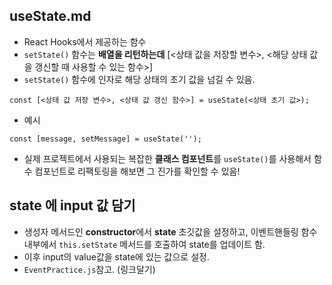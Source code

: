 ## useState.md

- React Hooks에서 제공하는 함수
- `setState()` 함수는 **배열을 리턴하는데** [<상태 값을 저장할 변수>, <해당 상태 값을 갱신할 때 사용할 수 있는 함수>] 
- `setState()` 함수에 인자로 해당 상태의 초기 값을 넘길 수 있음. 

```
const [<상태 값 저장 변수>, <상태 값 갱신 함수>] = useState(<상태 초기 값>);
```

- 예시
```
const [message, setMessage] = useState('');
```

- 실제 프로젝트에서 사용되는 복잡한 **클래스 컴포넌트**를 `useState()`를 사용해서 함수 컴포넌트로 리팩토링을 해보면 그 진가를 확인할 수 있음! 


## state 에 input 값 담기 
- 생성자 메서드인 **constructor**에서 **state** 초깃값을 설정하고, 이벤트핸들링 함수 내부에서 `this.setState` 메서드를 호출하여 state를 업데이트 함.
- 이후 input의 value값을 state에 있는 값으로 설정.
- `EventPractice.js`참고. (링크달기) 
